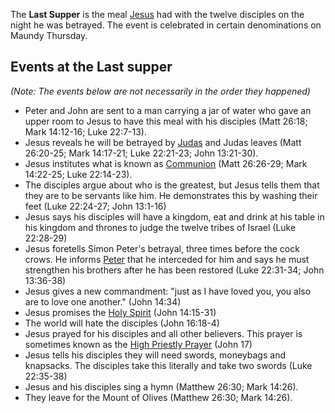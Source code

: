 The **Last Supper** is the meal [Jesus](Jesus "Jesus") had with the
twelve disciples on the night he was betrayed. The event is
celebrated in certain denominations on Maundy Thursday.


## Events at the Last supper

*(Note: The events below are not necessarily in the order they happened)*

-   Peter and John are sent to a man carrying a jar of water who
    gave an upper room to Jesus to have this meal with his disciples
    (Matt 26:18; Mark 14:12-16; Luke 22:7-13).
-   Jesus reveals he will be betrayed by
    [Judas](index.php?title=Judas&action=edit&redlink=1 "Judas (page does not exist)")
    and Judas leaves (Matt 26:20-25; Mark 14:17-21; Luke 22:21-23; John
    13:21-30).
-   Jesus institutes what is known as
    [Communion](Communion "Communion") (Matt 26:26-29; Mark 14:22-25;
    Luke 22:14-23).
-   The disciples argue about who is the greatest, but Jesus tells
    them that they are to be servants like him. He demonstrates this by
    washing their feet (Luke 22:24-27; John 13:1-16)
-   Jesus says his disciples will have a kingdom, eat and drink at
    his table in his kingdom and thrones to judge the twelve tribes of
    Israel (Luke 22:28-29)
-   Jesus foretells Simon Peter's betrayal, three times before the
    cock crows. He informs [Peter](Peter "Peter") that he interceded
    for him and says he must strengthen his brothers after he has been
    restored (Luke 22:31-34; John 13:36-38)
-   Jesus gives a new commandment: "just as I have loved you, you
    also are to love one another." (John 14:34)
-   Jesus promises the [Holy Spirit](Holy_Spirit "Holy Spirit")
    (John 14:15-31)
-   The world will hate the disciples (John 16:18-4)
-   Jesus prayed for his disciples and all other believers. This
    prayer is sometimes known as the
    [High Priestly Prayer](index.php?title=High_Priestly_Prayer&action=edit&redlink=1 "High Priestly Prayer (page does not exist)")
    (John 17)
-   Jesus tells his disciples they will need swords, moneybags and
    knapsacks. The disciples take this literally and take two swords
    (Luke 22:35-38)
-   Jesus and his disciples sing a hymn (Matthew 26:30; Mark
    14:26).
-   They leave for the Mount of Olives (Matthew 26:30; Mark
    14:26).



